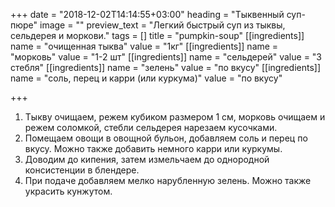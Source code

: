 +++
date = "2018-12-02T14:14:55+03:00"
heading = "Тыквенный суп-пюре"
image = ""
preview_text = "Легкий быстрый суп из тыквы, сельдерея и моркови."
tags = []
title = "pumpkin-soup"
[[ingredients]]
name = "очищенная тыква"
value = "1кг"
[[ingredients]]
name = "морковь"
value = "1-2 шт"
[[ingredients]]
name = "сельдерей"
value = "3 стебля"
[[ingredients]]
name = "зелень"
value = "по вкусу"
[[ingredients]]
name = "соль, перец и карри (или куркума)"
value = "по вкусу"

+++
1. Тыкву очищаем, режем кубиком размером 1 см, морковь очищаем и режем соломкой, стебли сельдерея нарезаем кусочками.
2. Помещаем овощи в овощной бульон, добавляем соль и перец по вкусу. Можно также добавить немного карри или куркумы. 
3. Доводим до кипения, затем измельчаем до однородной консистенции в блендере.
4. При подаче добавляем мелко нарубленную зелень. Можно также украсить кунжутом.